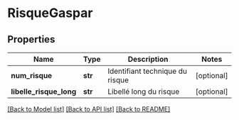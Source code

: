 # RisqueGaspar

## Properties
Name | Type | Description | Notes
------------ | ------------- | ------------- | -------------
**num_risque** | **str** | Identifiant technique du risque | [optional] 
**libelle_risque_long** | **str** | Libellé long du risque | [optional] 

[[Back to Model list]](../README.md#documentation-for-models) [[Back to API list]](../README.md#documentation-for-api-endpoints) [[Back to README]](../README.md)

